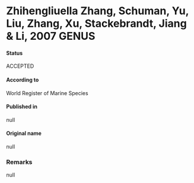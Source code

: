 # Zhihengliuella Zhang, Schuman, Yu, Liu, Zhang, Xu, Stackebrandt, Jiang & Li, 2007 GENUS

#### Status
ACCEPTED

#### According to
World Register of Marine Species

#### Published in
null

#### Original name
null

### Remarks
null